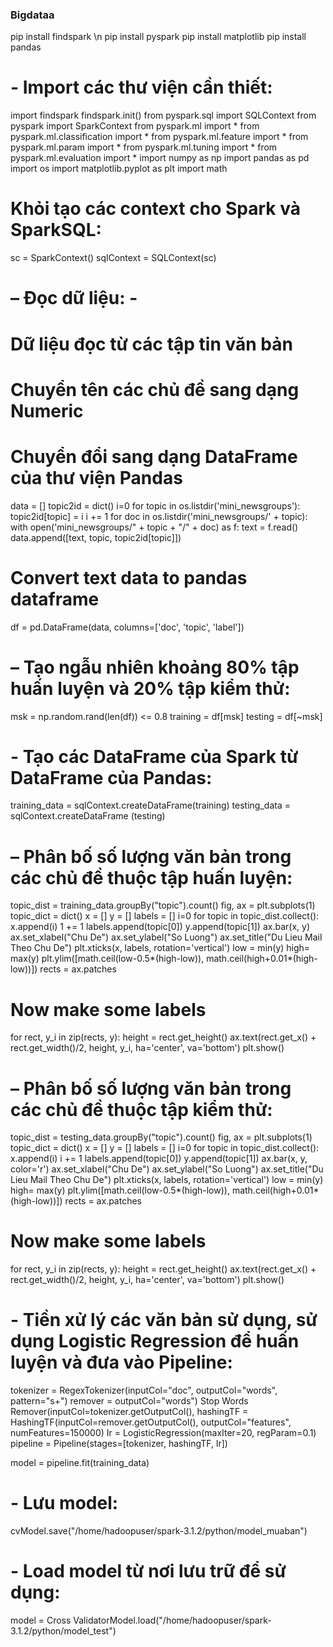 ### Bigdataa
pip install findspark \n
pip install pyspark
pip install matplotlib
pip install pandas
# - Import các thư viện cần thiết:
import findspark
findspark.init()
from pyspark.sql import SQLContext
from pyspark import SparkContext
from pyspark.ml import *
from pyspark.ml.classification import *
from pyspark.ml.feature import *
from pyspark.ml.param import *
from pyspark.ml.tuning import *
from pyspark.ml.evaluation import *
import numpy as np
import pandas as pd
import os
import matplotlib.pyplot as plt
import math
# Khỏi tạo các context cho Spark và SparkSQL: 
sc = SparkContext()
sqlContext = SQLContext(sc)
# – Đọc dữ liệu: -
# Dữ liệu đọc từ các tập tin văn bản
# Chuyển tên các chủ đề sang dạng Numeric
# Chuyển đổi sang dạng DataFrame của thư viện Pandas
data = []
topic2id = dict()
i=0
for topic in os.listdir('mini_newsgroups'):
topic2id[topic] = i
i += 1
for doc in os.listdir('mini_newsgroups/' + topic):
with open('mini_newsgroups/" + topic + "/" + doc) as f:
text = f.read()
data.append([text, topic, topic2id[topic]])
# Convert text data to pandas dataframe
df = pd.DataFrame(data, columns=['doc', 'topic', 'label'])

# – Tạo ngẫu nhiên khoảng 80% tập huấn luyện và 20% tập kiểm thử:
msk = np.random.rand(len(df)) <= 0.8
training = df[msk]
testing = df[~msk]
# - Tạo các DataFrame của Spark từ DataFrame của Pandas:
training_data = sqlContext.createDataFrame(training)
testing_data = sqlContext.createDataFrame (testing)
# – Phân bố số lượng văn bản trong các chủ đề thuộc tập huấn luyện:
topic_dist = training_data.groupBy("topic").count()
fig, ax = plt.subplots(1)
topic_dict = dict()
x = []
y = []
labels = []
i=0
for topic in topic_dist.collect():
x.append(i)
1 += 1
labels.append(topic[0])
y.append(topic[1])
ax.bar(x, y)
ax.set_xlabel("Chu De")
ax.set_ylabel("So Luong")
ax.set_title("Du Lieu Mail Theo Chu De")
plt.xticks(x, labels, rotation='vertical')
low = min(y)
high= max(y)
plt.ylim([math.ceil(low-0.5*(high-low)), math.ceil(high+0.01*(high-low))])
rects = ax.patches
# Now make some labels
for rect, y_i in zip(rects, y):
height = rect.get_height()
ax.text(rect.get_x() + rect.get_width()/2, height, y_i, ha='center', va='bottom')
plt.show()
# – Phân bố số lượng văn bản trong các chủ đề thuộc tập kiểm thử:
topic_dist = testing_data.groupBy("topic").count()
fig, ax = plt.subplots(1)
topic_dict = dict()
x = []
y = []
labels = []
i=0
for topic in topic_dist.collect():
x.append(i)
i += 1
labels.append(topic[0])
y.append(topic[1])
ax.bar(x, y, color='r')
ax.set_xlabel("Chu De")
ax.set_ylabel("So Luong")
ax.set_title("Du Lieu Mail Theo Chu De")
plt.xticks(x, labels, rotation='vertical')
low = min(y)
high= max(y)
plt.ylim([math.ceil(low-0.5*(high-low)), math.ceil(high+0.01*(high-low))])
rects = ax.patches
# Now make some labels
for rect, y_i in zip(rects, y):
height = rect.get_height()
ax.text(rect.get_x() + rect.get_width()/2, height, y_i, ha='center', va='bottom')
plt.show()
# - Tiền xử lý các văn bản sử dụng, sử dụng Logistic Regression để huấn luyện và đưa vào Pipeline:
tokenizer = RegexTokenizer(inputCol="doc", outputCol="words", pattern="s+")
remover = outputCol="words") Stop Words Remover(inputCol=tokenizer.getOutputCol(),
hashingTF = HashingTF(inputCol=remover.getOutputCol(), outputCol="features", numFeatures=150000)
Ir = LogisticRegression(maxIter=20, regParam=0.1)
pipeline = Pipeline(stages=[tokenizer, hashingTF, lr])

model = pipeline.fit(training_data)
# - Lưu model:
cvModel.save("/home/hadoopuser/spark-3.1.2/python/model_muaban")
# - Load model từ nơi lưu trữ để sử dụng:
model = Cross ValidatorModel.load("/home/hadoopuser/spark-3.1.2/python/model_test")
